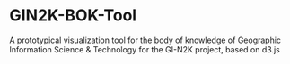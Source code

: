 # GIN2K-BOK-Tool
A prototypical visualization tool for the body of knowledge of Geographic Information Science &amp; Technology for the GI-N2K project, based on d3.js

